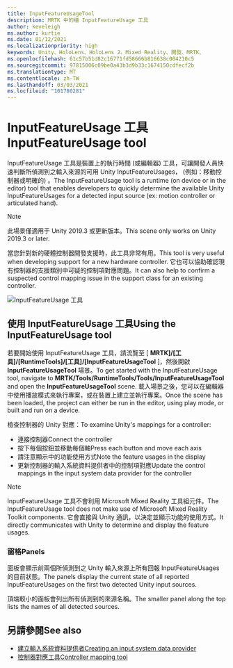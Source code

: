 ```yaml
---
title: InputFeatureUsageTool
description: MRTK 中的檔 InputFeatureUsage 工具
author: keveleigh
ms.author: kurtie
ms.date: 01/12/2021
ms.localizationpriority: high
keywords: Unity、HoloLens、HoloLens 2、Mixed Reality、開發、MRTK、
ms.openlocfilehash: 61c57b51d82c16771fd58666b816638c004210c5
ms.sourcegitcommit: 97815006c09be0a43b3d9b33c1674150cdfecf2b
ms.translationtype: MT
ms.contentlocale: zh-TW
ms.lasthandoff: 03/03/2021
ms.locfileid: "101780281"
---
```

# <a name="inputfeatureusage-tool"></a><span data-ttu-id="1169f-104">InputFeatureUsage 工具</span><span class="sxs-lookup"><span data-stu-id="1169f-104">InputFeatureUsage tool</span></span>

<span data-ttu-id="1169f-105">InputFeatureUsage 工具是裝置上的執行時間 (或編輯器) 工具，可讓開發人員快速判斷所偵測到之輸入來源的可用 Unity InputFeatureUsages， (例如：移動控制器或明確的) 。</span><span class="sxs-lookup"><span data-stu-id="1169f-105">The InputFeatureUsage tool is a runtime (on device or in the editor) tool that enables developers to quickly determine the available Unity InputFeatureUsages for a detected input source (ex: motion controller or articulated hand).</span></span>

> [!NOTE]
> <span data-ttu-id="1169f-106">此場景僅適用于 Unity 2019.3 或更新版本。</span><span class="sxs-lookup"><span data-stu-id="1169f-106">This scene only works on Unity 2019.3 or later.</span></span>

<span data-ttu-id="1169f-107">當您針對新的硬體控制器開發支援時，此工具非常有用。</span><span class="sxs-lookup"><span data-stu-id="1169f-107">This tool is very useful when developing support for a new hardware controller.</span></span> <span data-ttu-id="1169f-108">它也可以協助確認現有控制器的支援類別中可疑的控制項對應問題。</span><span class="sxs-lookup"><span data-stu-id="1169f-108">It can also help to confirm a suspected control mapping issue in the support class for an existing controller.</span></span>

![InputFeatureUsage 工具](../images/controller-mapping-tool/InputFeatureUsages.png)

## <a name="using-the-inputfeatureusage-tool"></a><span data-ttu-id="1169f-110">使用 InputFeatureUsage 工具</span><span class="sxs-lookup"><span data-stu-id="1169f-110">Using the InputFeatureUsage tool</span></span>

<span data-ttu-id="1169f-111">若要開始使用 InputFeatureUsage 工具，請流覽至 [ **MRTK]/[工具]/[RuntimeTools]/[工具]/[InputFeatureUsageTool** ]，然後開啟 **InputFeatureUsageTool** 場景。</span><span class="sxs-lookup"><span data-stu-id="1169f-111">To get started with the InputFeatureUsage tool, navigate to **MRTK/Tools/RuntimeTools/Tools/InputFeatureUsageTool** and open the **InputFeatureUsageTool** scene.</span></span> <span data-ttu-id="1169f-112">載入場景之後，您可以在編輯器中使用播放模式來執行專案，或在裝置上建立並執行專案。</span><span class="sxs-lookup"><span data-stu-id="1169f-112">Once the scene has been loaded, the project can either be run in the editor, using play mode, or built and run on a device.</span></span>

<span data-ttu-id="1169f-113">檢查控制器的 Unity 對應：</span><span class="sxs-lookup"><span data-stu-id="1169f-113">To examine Unity's mappings for a controller:</span></span>

- <span data-ttu-id="1169f-114">連接控制器</span><span class="sxs-lookup"><span data-stu-id="1169f-114">Connect the controller</span></span>
- <span data-ttu-id="1169f-115">按下每個按鈕並移動每個軸</span><span class="sxs-lookup"><span data-stu-id="1169f-115">Press each button and move each axis</span></span>
- <span data-ttu-id="1169f-116">請注意顯示中的功能使用方式</span><span class="sxs-lookup"><span data-stu-id="1169f-116">Note the feature usages in the display</span></span>
- <span data-ttu-id="1169f-117">更新控制器的輸入系統資料提供者中的控制項對應</span><span class="sxs-lookup"><span data-stu-id="1169f-117">Update the control mappings in the input system data provider for the controller</span></span>

> [!NOTE]
> <span data-ttu-id="1169f-118">InputFeatureUsage 工具不會利用 Microsoft Mixed Reality 工具組元件。</span><span class="sxs-lookup"><span data-stu-id="1169f-118">The InputFeatureUsage tool does not make use of Microsoft Mixed Reality Toolkit components.</span></span> <span data-ttu-id="1169f-119">它會直接與 Unity 通訊，以決定並顯示功能的使用方式。</span><span class="sxs-lookup"><span data-stu-id="1169f-119">It directly communicates with Unity to determine and display the feature usages.</span></span>

### <a name="panels"></a><span data-ttu-id="1169f-120">窗格</span><span class="sxs-lookup"><span data-stu-id="1169f-120">Panels</span></span>

<span data-ttu-id="1169f-121">面板會顯示前兩個所偵測到之 Unity 輸入來源上所有回報 InputFeatureUsages 的目前狀態。</span><span class="sxs-lookup"><span data-stu-id="1169f-121">The panels display the current state of all reported InputFeatureUsages on the first two detected Unity input sources.</span></span>

<span data-ttu-id="1169f-122">頂端較小的面板會列出所有偵測到的來源名稱。</span><span class="sxs-lookup"><span data-stu-id="1169f-122">The smaller panel along the top lists the names of all detected sources.</span></span>

## <a name="see-also"></a><span data-ttu-id="1169f-123">另請參閱</span><span class="sxs-lookup"><span data-stu-id="1169f-123">See also</span></span>

- [<span data-ttu-id="1169f-124">建立輸入系統資料提供者</span><span class="sxs-lookup"><span data-stu-id="1169f-124">Creating an input system data provider</span></span>](../input/create-data-provider.md)
- [<span data-ttu-id="1169f-125">控制器對應工具</span><span class="sxs-lookup"><span data-stu-id="1169f-125">Controller mapping tool</span></span>](controller-mapping-tool.md)
